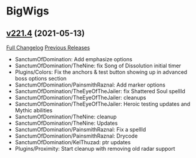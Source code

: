 # BigWigs

## [v221.4](https://github.com/BigWigsMods/BigWigs/tree/v221.4) (2021-05-13)
[Full Changelog](https://github.com/BigWigsMods/BigWigs/compare/v221.3...v221.4) [Previous Releases](https://github.com/BigWigsMods/BigWigs/releases)

- SanctumOfDomination: Add emphasize options  
- SanctumOfDomination/TheNine: fix Song of Dissolution initial timer  
- Plugins/Colors: Fix the anchors & test button showing up in advanced boss options section  
- SanctumOfDomination/PainsmithRaznal: Add marker options  
- SanctumOfDomination/TheEyeOfTheJailer: fix Shattered Soul spellId  
- SanctumOfDomination/TheEyeOfTheJailer: cleanups  
- SanctumOfDomination/TheEyeOfTheJailer: Heroic testing updates and Mythic abilities  
- SanctumOfDomination/TheNine: cleanup  
- SanctumOfDomination/TheNine: Updates  
- SanctumOfDomination/PainsmithRaznal: Fix a spellId  
- SanctumOfDomination/PainsmithRaznal: Drycode  
- SanctumOfDomination/KelThuzad: ptr updates  
- Plugins/Proximity: Start cleanup with removing old radar support  
